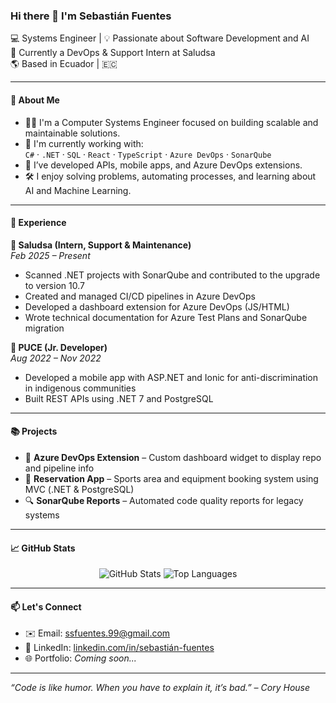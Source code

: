 ### Hi there 👋 I'm Sebastián Fuentes

💻 Systems Engineer | 💡 Passionate about Software Development and AI  
🎯 Currently a DevOps & Support Intern at Saludsa  
🌎 Based in Ecuador | 🇪🇨  

---

#### 🚀 About Me

- 👨‍💻 I'm a Computer Systems Engineer focused on building scalable and maintainable solutions.
- 🧪 I'm currently working with:  
  `C#` · `.NET` · `SQL` · `React` · `TypeScript` · `Azure DevOps` · `SonarQube`
- 🧰 I’ve developed APIs, mobile apps, and Azure DevOps extensions.
- 🛠️ I enjoy solving problems, automating processes, and learning about AI and Machine Learning.

---

#### 🏢 Experience

**💼 Saludsa (Intern, Support & Maintenance)**  
*Feb 2025 – Present*  
- Scanned .NET projects with SonarQube and contributed to the upgrade to version 10.7  
- Created and managed CI/CD pipelines in Azure DevOps  
- Developed a dashboard extension for Azure DevOps (JS/HTML)  
- Wrote technical documentation for Azure Test Plans and SonarQube migration

**📱 PUCE (Jr. Developer)**  
*Aug 2022 – Nov 2022*  
- Developed a mobile app with ASP.NET and Ionic for anti-discrimination in indigenous communities  
- Built REST APIs using .NET 7 and PostgreSQL

---

#### 📚 Projects

- 🔧 **Azure DevOps Extension** – Custom dashboard widget to display repo and pipeline info  
- 📲 **Reservation App** – Sports area and equipment booking system using MVC (.NET & PostgreSQL)  
- 🔍 **SonarQube Reports** – Automated code quality reports for legacy systems

---

#### 📈 GitHub Stats

<p align="center">
  <img src="https://github-readme-stats.vercel.app/api?username=tu_usuario&show_icons=true&theme=tokyonight" alt="GitHub Stats" />
  <img src="https://github-readme-stats.vercel.app/api/top-langs/?username=tu_usuario&layout=compact&theme=tokyonight" alt="Top Languages" />
</p>

---

#### 📫 Let's Connect

- ✉️ Email: ssfuentes.99@gmail.com  
- 💼 LinkedIn: [linkedin.com/in/sebastián-fuentes](https://www.linkedin.com/in/sebastian-fuentes/)  
- 🌐 Portfolio: *Coming soon...*

---

*“Code is like humor. When you have to explain it, it’s bad.” – Cory House*
